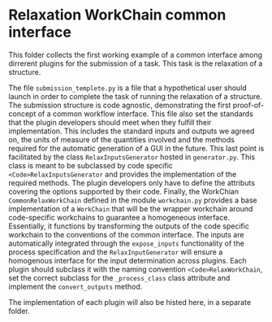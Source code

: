# Relaxation WorkChain common interface

This folder collects the first working example of a common interface among dirrerent plugins for the submission of a task.
This task is the relaxation of a structure.

The file `submission_templete.py` is a file that a hypothetical user should launch in order to complete the task of running the relaxation of a structure.
The submission structure is code agnostic, demonstrating the first proof-of-concept of a common workflow interface.
This file also set the standards that the plugin developers should meet when they fulfill their implementation.
This includes the standard inputs and outputs we agreed on, the units of measure of the quantities involved and the methods required for the automatic generation of a GUI in the future.
This last point is facilitated by the class `RelaxInputsGenerator` hosted in `generator.py`. This class is meant to be subclassed by code specific `<Code>RelaxInputsGenerator` and provides the implementation of the required methods. The plugin developers only have to define the attributs covering the options supported by their code.
Finally, the WorkChian `CommonRelaxWorkChain` defined in the module `workchain.py` provides a base implementation of a `WorkChain` that will be the wrapper workchain around code-specific workchains to guarantee a homogeneous interface.
Essentially, it functions by transforming the outputs of the code specific workchain to the conventions of the common interface.
The inputs are automatically integrated through the `expose_inputs` functionality of the process specification and the `RelaxInputGenerator` will ensure a homogenous interface for the input determination across plugins.
Each plugin should subclass it with the naming convention `<Code>RelaxWorkChain`, set the correct subclass for the `_process_class` class attribute and implement the `convert_outputs` method.

The implementation of each plugin will also be histed here, in a separate folder.
